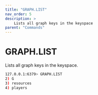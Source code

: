 ```yaml
---
title: "GRAPH.LIST"
nav_order: 5
description: >
    Lists all graph keys in the keyspace
parent: "Commands"
---
```


# GRAPH.LIST

Lists all graph keys in the keyspace.

```sh
127.0.0.1:6379> GRAPH.LIST
2) G
3) resources
4) players
```
